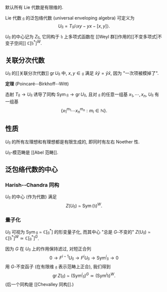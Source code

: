 
默认所有 Lie 代数是有限维的.

Lie 代数 $\mathfrak g$ 的泛包络代数 (universal enveloping algebra) 可定义为
$$
U\mathfrak g = T\mathfrak g\Big/ \left<xy-yx-[x,y]\right>.
$$

$U\mathfrak g$ 的中心记为 $Z\mathfrak g$, 它同构于 $\mathfrak h$ 上多项式函数在 [[Weyl 群]]作用的[[不变多项式|不变子空间]] $\mathbb{C}[\mathfrak h^*]^W$.

## 关联分次代数

$U\mathfrak g$ 的[[关联分次代数]] $\operatorname{gr}U\mathfrak g$ 中, $x,y\in\mathfrak g$ 满足 $\bar x \bar y = \bar y \bar x$, 因为 "一次项被模掉了".

**定理** (Poincaré--Birkhoff--Witt)

态射 $T\mathfrak g\to U\mathfrak g$ 诱导了同构 $\operatorname{Sym}\mathfrak g\to \operatorname{gr}U\mathfrak g$, 且对 $\mathfrak g$ 的任意一组基 $x_1,\cdots,x_n$, $U\mathfrak g$ 有一组基
$$
\{x_1^{m_1}\cdots x_n^{m_n}: m_i\in\mathbb N\}.
$$

## 性质

$U\mathfrak g$ 的所有左理想和有理想都是有限生成的, 即同时有左右 Noether 性.

$U\mathfrak g$-模范畴是 [[Abel 范畴]].

## 泛包络代数的中心

### Harish--Chandra 同构

$U\mathfrak g$ 的中心 (作为代数) 满足
$$
Z(U\mathfrak g) \simeq \operatorname{Sym}(\mathfrak h)^W.
$$

### 量子化

$U\mathfrak g$ 可视为 $\operatorname{Sym}\mathfrak g\simeq \mathbb{C}[\mathfrak g^*]$ 的形变量子化, 而其中心 "总是 $G$-不变的" $Z(U\mathfrak g)\simeq \mathbb{C}[\mathfrak h^*]^W \simeq \mathbb{C}[\mathfrak g^*]^G$.

因为 $G$ 在 $U\mathfrak g$ 上的作用保持滤过, 对短正合列
$$
0 \to F^{i-1}U\mathfrak g \to F^i U\mathfrak g \to \operatorname{Sym}^i\mathfrak g \to 0
$$
用 $G$-不变函子 (在有限维 $\mathfrak g$ 表示范畴上正合), 我们得到
$$
\operatorname{gr}Z(\mathfrak g)\simeq (\operatorname{Sym}^i\mathfrak g)^G\simeq (\operatorname{Sym}^i\mathfrak h)^W.
$$
(后一个同构是 [[Chevalley 同构]].)